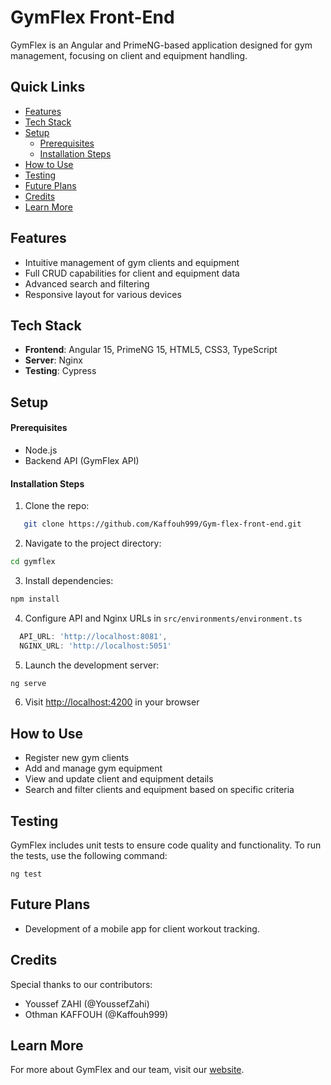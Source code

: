# GymFlex Front-End

GymFlex is an Angular and PrimeNG-based application designed for gym management, focusing on client and equipment handling.

## Quick Links

- [Features](#features)
- [Tech Stack](#tech-stack)
- [Setup](#setup)
    - [Prerequisites](#prerequisites)
    - [Installation Steps](#installation-steps)
- [How to Use](#how-to-use)
- [Testing](#testing)
- [Future Plans](#future-plans)
- [Credits](#credits)
- [Learn More](#learn-more)

## Features

- Intuitive management of gym clients and equipment
- Full CRUD capabilities for client and equipment data
- Advanced search and filtering
- Responsive layout for various devices

## Tech Stack

- **Frontend**: Angular 15, PrimeNG 15, HTML5, CSS3, TypeScript
- **Server**: Nginx
- **Testing**: Cypress

## Setup

#### Prerequisites

- Node.js
- Backend API (GymFlex API)

#### Installation Steps

1. Clone the repo:
```bash
   git clone https://github.com/Kaffouh999/Gym-flex-front-end.git
 ```
2. Navigate to the project directory: 
```bash
cd gymflex
```
3. Install dependencies: 
```bash
npm install
```
4. Configure API and Nginx URLs in `src/environments/environment.ts`
```typescript
  API_URL: 'http://localhost:8081',
  NGINX_URL: 'http://localhost:5051'
```
5. Launch the development server: 
```bash
ng serve
```
6. Visit [http://localhost:4200](http://localhost:4200) in your browser

## How to Use

- Register new gym clients
- Add and manage gym equipment
- View and update client and equipment details
- Search and filter clients and equipment based on specific criteria

## Testing

GymFlex includes unit tests to ensure code quality and functionality. To run the tests, use the following command:

```
ng test
```


## Future Plans

- Development of a mobile app for client workout tracking.



## Credits

Special thanks to our contributors:

- Youssef ZAHI (@YoussefZahi)
- Othman KAFFOUH (@Kaffouh999)

## Learn More

For more about GymFlex and our team, visit our [website](https://your-website-url.com).
